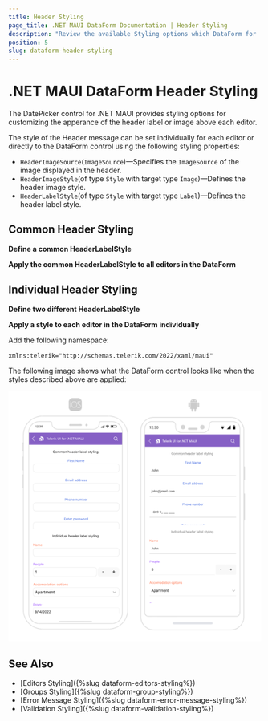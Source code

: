 ```yaml
---
title: Header Styling
page_title: .NET MAUI DataForm Documentation | Header Styling
description: "Review the available Styling options which DataForm for .NET MAUI control provides for its editors'."
position: 5
slug: dataform-header-styling
---
```


# .NET MAUI DataForm Header Styling

The DatePicker control for .NET MAUI provides styling options for customizing the apperance of the header label or image above each editor.

The style of the Header message can be set individually for each editor or directly to the DataForm control using the following styling properties:

* `HeaderImageSource`(`ImageSource`)&mdash;Specifies the `ImageSource` of the image displayed in the header.
* `HeaderImageStyle`(of type `Style` with target type `Image`)&mdash;Defines the header image style.
* `HeaderLabelStyle`(of type `Style` with target type `Label`)&mdash;Defines the header label style.

## Common Header Styling

**Define a common HeaderLabelStyle**

<snippet id='dataform-header-styling-common-style' />

**Apply the common HeaderLabelStyle to all editors in the DataForm**

<snippet id='dataform-header-styling-common' />

## Individual Header Styling

**Define two different HeaderLabelStyle**

<snippet id='dataform-header-styling-header-style' />

<snippet id='dataform-header-styling-header-style-alt' />

**Apply a style to each editor in the DataForm individually**

<snippet id='dataform-header-styling-individual' />

Add the following namespace:

 ```XAML
xmlns:telerik="http://schemas.telerik.com/2022/xaml/maui"
 ```

The following image shows what the DataForm control looks like when the styles described above are applied:

![.NET MAUI DataForm Header Message Styling](../images/dataform-header-message-styling.png)

## See Also

- [Editors Styling]({%slug dataform-editors-styling%})
- [Groups Styling]({%slug dataform-group-styling%})
- [Error Message Styling]({%slug dataform-error-message-styling%})
- [Validation Styling]({%slug dataform-validation-styling%})